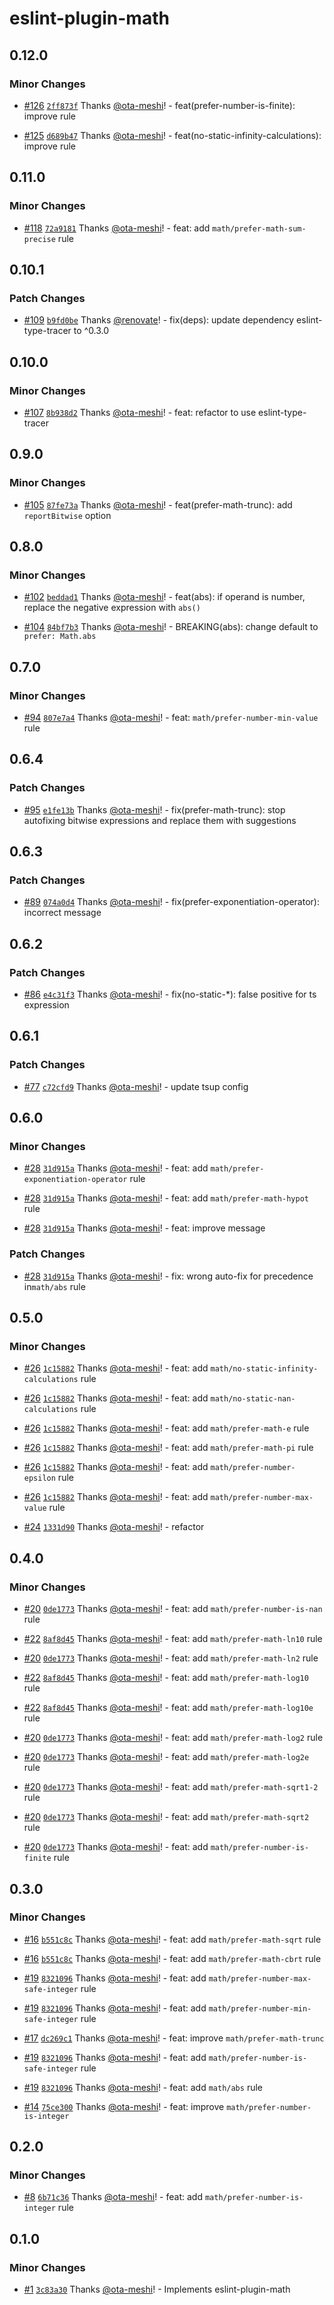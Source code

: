 # eslint-plugin-math

## 0.12.0

### Minor Changes

- [#126](https://github.com/ota-meshi/eslint-plugin-math/pull/126) [`2ff873f`](https://github.com/ota-meshi/eslint-plugin-math/commit/2ff873fd4b5a8efac0ae403bc151cd7487b1bf61) Thanks [@ota-meshi](https://github.com/ota-meshi)! - feat(prefer-number-is-finite): improve rule

- [#125](https://github.com/ota-meshi/eslint-plugin-math/pull/125) [`d689b47`](https://github.com/ota-meshi/eslint-plugin-math/commit/d689b47dbaa9327572a14aafa5bc9bbdfecdc4d6) Thanks [@ota-meshi](https://github.com/ota-meshi)! - feat(no-static-infinity-calculations): improve rule

## 0.11.0

### Minor Changes

- [#118](https://github.com/ota-meshi/eslint-plugin-math/pull/118) [`72a9181`](https://github.com/ota-meshi/eslint-plugin-math/commit/72a91813fb6f6a35fdd41230992d6df9c058b5bd) Thanks [@ota-meshi](https://github.com/ota-meshi)! - feat: add `math/prefer-math-sum-precise` rule

## 0.10.1

### Patch Changes

- [#109](https://github.com/ota-meshi/eslint-plugin-math/pull/109) [`b9fd0be`](https://github.com/ota-meshi/eslint-plugin-math/commit/b9fd0be9b2dad3a83bddd4fdc34114e1f0e68894) Thanks [@renovate](https://github.com/apps/renovate)! - fix(deps): update dependency eslint-type-tracer to ^0.3.0

## 0.10.0

### Minor Changes

- [#107](https://github.com/ota-meshi/eslint-plugin-math/pull/107) [`8b938d2`](https://github.com/ota-meshi/eslint-plugin-math/commit/8b938d26649e9d6847e0ec383c84082f0b2e52b6) Thanks [@ota-meshi](https://github.com/ota-meshi)! - feat: refactor to use eslint-type-tracer

## 0.9.0

### Minor Changes

- [#105](https://github.com/ota-meshi/eslint-plugin-math/pull/105) [`87fe73a`](https://github.com/ota-meshi/eslint-plugin-math/commit/87fe73af13d700e9cf74530ec0cc07769b22ed6d) Thanks [@ota-meshi](https://github.com/ota-meshi)! - feat(prefer-math-trunc): add `reportBitwise` option

## 0.8.0

### Minor Changes

- [#102](https://github.com/ota-meshi/eslint-plugin-math/pull/102) [`beddad1`](https://github.com/ota-meshi/eslint-plugin-math/commit/beddad1576cc779c0bdd167f9677ff965bdb01c3) Thanks [@ota-meshi](https://github.com/ota-meshi)! - feat(abs): if operand is number, replace the negative expression with `abs()`

- [#104](https://github.com/ota-meshi/eslint-plugin-math/pull/104) [`84bf7b3`](https://github.com/ota-meshi/eslint-plugin-math/commit/84bf7b318c42e733dd22886b425ff48cc6e79737) Thanks [@ota-meshi](https://github.com/ota-meshi)! - BREAKING(abs): change default to `prefer: Math.abs`

## 0.7.0

### Minor Changes

- [#94](https://github.com/ota-meshi/eslint-plugin-math/pull/94) [`807e7a4`](https://github.com/ota-meshi/eslint-plugin-math/commit/807e7a46daccc20153bacbacd2aa87feb5b76fa3) Thanks [@ota-meshi](https://github.com/ota-meshi)! - feat: `math/prefer-number-min-value` rule

## 0.6.4

### Patch Changes

- [#95](https://github.com/ota-meshi/eslint-plugin-math/pull/95) [`e1fe13b`](https://github.com/ota-meshi/eslint-plugin-math/commit/e1fe13b1320539cac884c1d598fff39746e244cb) Thanks [@ota-meshi](https://github.com/ota-meshi)! - fix(prefer-math-trunc): stop autofixing bitwise expressions and replace them with suggestions

## 0.6.3

### Patch Changes

- [#89](https://github.com/ota-meshi/eslint-plugin-math/pull/89) [`074a0d4`](https://github.com/ota-meshi/eslint-plugin-math/commit/074a0d4ae88aaca59f5ea23fb3f40ad2f465cecd) Thanks [@ota-meshi](https://github.com/ota-meshi)! - fix(prefer-exponentiation-operator): incorrect message

## 0.6.2

### Patch Changes

- [#86](https://github.com/ota-meshi/eslint-plugin-math/pull/86) [`e4c31f3`](https://github.com/ota-meshi/eslint-plugin-math/commit/e4c31f3dde12a81175d29320610f4984734cac4d) Thanks [@ota-meshi](https://github.com/ota-meshi)! - fix(no-static-\*): false positive for ts expression

## 0.6.1

### Patch Changes

- [#77](https://github.com/ota-meshi/eslint-plugin-math/pull/77) [`c72cfd9`](https://github.com/ota-meshi/eslint-plugin-math/commit/c72cfd94350209c5326a116ff5c33a088be66972) Thanks [@ota-meshi](https://github.com/ota-meshi)! - update tsup config

## 0.6.0

### Minor Changes

- [#28](https://github.com/ota-meshi/eslint-plugin-math/pull/28) [`31d915a`](https://github.com/ota-meshi/eslint-plugin-math/commit/31d915a64c49ffd8c6be52a083dc2b81c0e8f1bb) Thanks [@ota-meshi](https://github.com/ota-meshi)! - feat: add `math/prefer-exponentiation-operator` rule

- [#28](https://github.com/ota-meshi/eslint-plugin-math/pull/28) [`31d915a`](https://github.com/ota-meshi/eslint-plugin-math/commit/31d915a64c49ffd8c6be52a083dc2b81c0e8f1bb) Thanks [@ota-meshi](https://github.com/ota-meshi)! - feat: add `math/prefer-math-hypot` rule

- [#28](https://github.com/ota-meshi/eslint-plugin-math/pull/28) [`31d915a`](https://github.com/ota-meshi/eslint-plugin-math/commit/31d915a64c49ffd8c6be52a083dc2b81c0e8f1bb) Thanks [@ota-meshi](https://github.com/ota-meshi)! - feat: improve message

### Patch Changes

- [#28](https://github.com/ota-meshi/eslint-plugin-math/pull/28) [`31d915a`](https://github.com/ota-meshi/eslint-plugin-math/commit/31d915a64c49ffd8c6be52a083dc2b81c0e8f1bb) Thanks [@ota-meshi](https://github.com/ota-meshi)! - fix: wrong auto-fix for precedence in`math/abs` rule

## 0.5.0

### Minor Changes

- [#26](https://github.com/ota-meshi/eslint-plugin-math/pull/26) [`1c15882`](https://github.com/ota-meshi/eslint-plugin-math/commit/1c1588227e8949e9b867d11822abe4337aca5d26) Thanks [@ota-meshi](https://github.com/ota-meshi)! - feat: add `math/no-static-infinity-calculations` rule

- [#26](https://github.com/ota-meshi/eslint-plugin-math/pull/26) [`1c15882`](https://github.com/ota-meshi/eslint-plugin-math/commit/1c1588227e8949e9b867d11822abe4337aca5d26) Thanks [@ota-meshi](https://github.com/ota-meshi)! - feat: add `math/no-static-nan-calculations` rule

- [#26](https://github.com/ota-meshi/eslint-plugin-math/pull/26) [`1c15882`](https://github.com/ota-meshi/eslint-plugin-math/commit/1c1588227e8949e9b867d11822abe4337aca5d26) Thanks [@ota-meshi](https://github.com/ota-meshi)! - feat: add `math/prefer-math-e` rule

- [#26](https://github.com/ota-meshi/eslint-plugin-math/pull/26) [`1c15882`](https://github.com/ota-meshi/eslint-plugin-math/commit/1c1588227e8949e9b867d11822abe4337aca5d26) Thanks [@ota-meshi](https://github.com/ota-meshi)! - feat: add `math/prefer-math-pi` rule

- [#26](https://github.com/ota-meshi/eslint-plugin-math/pull/26) [`1c15882`](https://github.com/ota-meshi/eslint-plugin-math/commit/1c1588227e8949e9b867d11822abe4337aca5d26) Thanks [@ota-meshi](https://github.com/ota-meshi)! - feat: add `math/prefer-number-epsilon` rule

- [#26](https://github.com/ota-meshi/eslint-plugin-math/pull/26) [`1c15882`](https://github.com/ota-meshi/eslint-plugin-math/commit/1c1588227e8949e9b867d11822abe4337aca5d26) Thanks [@ota-meshi](https://github.com/ota-meshi)! - feat: add `math/prefer-number-max-value` rule

- [#24](https://github.com/ota-meshi/eslint-plugin-math/pull/24) [`1331d90`](https://github.com/ota-meshi/eslint-plugin-math/commit/1331d9072a08b0e9dece17ce595901285f080dcc) Thanks [@ota-meshi](https://github.com/ota-meshi)! - refactor

## 0.4.0

### Minor Changes

- [#20](https://github.com/ota-meshi/eslint-plugin-math/pull/20) [`0de1773`](https://github.com/ota-meshi/eslint-plugin-math/commit/0de1773f3356ca0d6a38fdc9e4d27b283a44618a) Thanks [@ota-meshi](https://github.com/ota-meshi)! - feat: add `math/prefer-number-is-nan` rule

- [#22](https://github.com/ota-meshi/eslint-plugin-math/pull/22) [`8af8d45`](https://github.com/ota-meshi/eslint-plugin-math/commit/8af8d4574ff3ee80082529d2067b346ea4d30fa4) Thanks [@ota-meshi](https://github.com/ota-meshi)! - feat: add `math/prefer-math-ln10` rule

- [#20](https://github.com/ota-meshi/eslint-plugin-math/pull/20) [`0de1773`](https://github.com/ota-meshi/eslint-plugin-math/commit/0de1773f3356ca0d6a38fdc9e4d27b283a44618a) Thanks [@ota-meshi](https://github.com/ota-meshi)! - feat: add `math/prefer-math-ln2` rule

- [#22](https://github.com/ota-meshi/eslint-plugin-math/pull/22) [`8af8d45`](https://github.com/ota-meshi/eslint-plugin-math/commit/8af8d4574ff3ee80082529d2067b346ea4d30fa4) Thanks [@ota-meshi](https://github.com/ota-meshi)! - feat: add `math/prefer-math-log10` rule

- [#22](https://github.com/ota-meshi/eslint-plugin-math/pull/22) [`8af8d45`](https://github.com/ota-meshi/eslint-plugin-math/commit/8af8d4574ff3ee80082529d2067b346ea4d30fa4) Thanks [@ota-meshi](https://github.com/ota-meshi)! - feat: add `math/prefer-math-log10e` rule

- [#20](https://github.com/ota-meshi/eslint-plugin-math/pull/20) [`0de1773`](https://github.com/ota-meshi/eslint-plugin-math/commit/0de1773f3356ca0d6a38fdc9e4d27b283a44618a) Thanks [@ota-meshi](https://github.com/ota-meshi)! - feat: add `math/prefer-math-log2` rule

- [#20](https://github.com/ota-meshi/eslint-plugin-math/pull/20) [`0de1773`](https://github.com/ota-meshi/eslint-plugin-math/commit/0de1773f3356ca0d6a38fdc9e4d27b283a44618a) Thanks [@ota-meshi](https://github.com/ota-meshi)! - feat: add `math/prefer-math-log2e` rule

- [#20](https://github.com/ota-meshi/eslint-plugin-math/pull/20) [`0de1773`](https://github.com/ota-meshi/eslint-plugin-math/commit/0de1773f3356ca0d6a38fdc9e4d27b283a44618a) Thanks [@ota-meshi](https://github.com/ota-meshi)! - feat: add `math/prefer-math-sqrt1-2` rule

- [#20](https://github.com/ota-meshi/eslint-plugin-math/pull/20) [`0de1773`](https://github.com/ota-meshi/eslint-plugin-math/commit/0de1773f3356ca0d6a38fdc9e4d27b283a44618a) Thanks [@ota-meshi](https://github.com/ota-meshi)! - feat: add `math/prefer-math-sqrt2` rule

- [#20](https://github.com/ota-meshi/eslint-plugin-math/pull/20) [`0de1773`](https://github.com/ota-meshi/eslint-plugin-math/commit/0de1773f3356ca0d6a38fdc9e4d27b283a44618a) Thanks [@ota-meshi](https://github.com/ota-meshi)! - feat: add `math/prefer-number-is-finite` rule

## 0.3.0

### Minor Changes

- [#16](https://github.com/ota-meshi/eslint-plugin-math/pull/16) [`b551c8c`](https://github.com/ota-meshi/eslint-plugin-math/commit/b551c8caddc5939003fc2af37e220ce69579eac3) Thanks [@ota-meshi](https://github.com/ota-meshi)! - feat: add `math/prefer-math-sqrt` rule

- [#16](https://github.com/ota-meshi/eslint-plugin-math/pull/16) [`b551c8c`](https://github.com/ota-meshi/eslint-plugin-math/commit/b551c8caddc5939003fc2af37e220ce69579eac3) Thanks [@ota-meshi](https://github.com/ota-meshi)! - feat: add `math/prefer-math-cbrt` rule

- [#19](https://github.com/ota-meshi/eslint-plugin-math/pull/19) [`8321096`](https://github.com/ota-meshi/eslint-plugin-math/commit/83210969c4d101ead0f47febbf17a1781959be67) Thanks [@ota-meshi](https://github.com/ota-meshi)! - feat: add `math/prefer-number-max-safe-integer` rule

- [#19](https://github.com/ota-meshi/eslint-plugin-math/pull/19) [`8321096`](https://github.com/ota-meshi/eslint-plugin-math/commit/83210969c4d101ead0f47febbf17a1781959be67) Thanks [@ota-meshi](https://github.com/ota-meshi)! - feat: add `math/prefer-number-min-safe-integer` rule

- [#17](https://github.com/ota-meshi/eslint-plugin-math/pull/17) [`dc269c1`](https://github.com/ota-meshi/eslint-plugin-math/commit/dc269c1faf7cf110b0cf152b0f76168dfd0b8106) Thanks [@ota-meshi](https://github.com/ota-meshi)! - feat: improve `math/prefer-math-trunc`

- [#19](https://github.com/ota-meshi/eslint-plugin-math/pull/19) [`8321096`](https://github.com/ota-meshi/eslint-plugin-math/commit/83210969c4d101ead0f47febbf17a1781959be67) Thanks [@ota-meshi](https://github.com/ota-meshi)! - feat: add `math/prefer-number-is-safe-integer` rule

- [#19](https://github.com/ota-meshi/eslint-plugin-math/pull/19) [`8321096`](https://github.com/ota-meshi/eslint-plugin-math/commit/83210969c4d101ead0f47febbf17a1781959be67) Thanks [@ota-meshi](https://github.com/ota-meshi)! - feat: add `math/abs` rule

- [#14](https://github.com/ota-meshi/eslint-plugin-math/pull/14) [`75ce300`](https://github.com/ota-meshi/eslint-plugin-math/commit/75ce3008189c404c1191fe60c068db43cdc917dd) Thanks [@ota-meshi](https://github.com/ota-meshi)! - feat: improve `math/prefer-number-is-integer`

## 0.2.0

### Minor Changes

- [#8](https://github.com/ota-meshi/eslint-plugin-math/pull/8) [`6b71c36`](https://github.com/ota-meshi/eslint-plugin-math/commit/6b71c360b7ed3a186491c0e4551c57a0812ff5dc) Thanks [@ota-meshi](https://github.com/ota-meshi)! - feat: add `math/prefer-number-is-integer` rule

## 0.1.0

### Minor Changes

- [#1](https://github.com/ota-meshi/eslint-plugin-math/pull/1) [`3c83a30`](https://github.com/ota-meshi/eslint-plugin-math/commit/3c83a30f4c20f111f74db5f8e9bd2e0fce3b0623) Thanks [@ota-meshi](https://github.com/ota-meshi)! - Implements eslint-plugin-math
